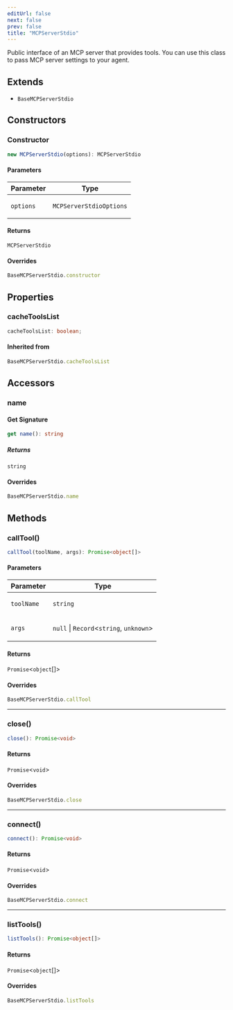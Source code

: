 ```yaml
---
editUrl: false
next: false
prev: false
title: "MCPServerStdio"
---
```


Public interface of an MCP server that provides tools.
You can use this class to pass MCP server settings to your agent.

## Extends

- `BaseMCPServerStdio`

## Constructors

### Constructor

```ts
new MCPServerStdio(options): MCPServerStdio
```

#### Parameters

<table>
<thead>
<tr>
<th>Parameter</th>
<th>Type</th>
</tr>
</thead>
<tbody>
<tr>
<td>

`options`

</td>
<td>

`MCPServerStdioOptions`

</td>
</tr>
</tbody>
</table>

#### Returns

`MCPServerStdio`

#### Overrides

```ts
BaseMCPServerStdio.constructor
```

## Properties

### cacheToolsList

```ts
cacheToolsList: boolean;
```

#### Inherited from

```ts
BaseMCPServerStdio.cacheToolsList
```

## Accessors

### name

#### Get Signature

```ts
get name(): string
```

##### Returns

`string`

#### Overrides

```ts
BaseMCPServerStdio.name
```

## Methods

### callTool()

```ts
callTool(toolName, args): Promise<object[]>
```

#### Parameters

<table>
<thead>
<tr>
<th>Parameter</th>
<th>Type</th>
</tr>
</thead>
<tbody>
<tr>
<td>

`toolName`

</td>
<td>

`string`

</td>
</tr>
<tr>
<td>

`args`

</td>
<td>

`null` \| `Record`\<`string`, `unknown`\>

</td>
</tr>
</tbody>
</table>

#### Returns

`Promise`\<`object`[]\>

#### Overrides

```ts
BaseMCPServerStdio.callTool
```

***

### close()

```ts
close(): Promise<void>
```

#### Returns

`Promise`\<`void`\>

#### Overrides

```ts
BaseMCPServerStdio.close
```

***

### connect()

```ts
connect(): Promise<void>
```

#### Returns

`Promise`\<`void`\>

#### Overrides

```ts
BaseMCPServerStdio.connect
```

***

### listTools()

```ts
listTools(): Promise<object[]>
```

#### Returns

`Promise`\<`object`[]\>

#### Overrides

```ts
BaseMCPServerStdio.listTools
```
